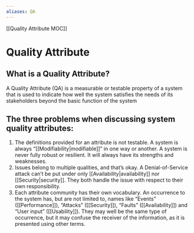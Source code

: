 ```yaml
---
aliases: QA
---
```


[[Quality Attribute MOC]]

# Quality Attribute
## What is a Quality Attribute?
A Quality Attribute (QA) is a measurable or testable property of a system that is used to indicate how well the system satisfies the needs of its stakeholders beyond the basic function of the system

## The three problems when discussing system quality attributes:

1.  The definitions provided for an attribute is not testable. A system is always “[[Modifiability|modifiable]]” in one way or another. A system is never fully robust or resilient. It will always have its strengths and weaknesses.
2.  Issues belong to multiple qualities, and that’s okay. A Denial-of-Service attack can’t be put under only [[Availability|availability]] nor [[Security|security]]. They both handle the issue with respect to their own responsibility.
3.  Each attribute community has their own vocabulary. An occurrence to the system has, but are not limited to, names like “Events” ([[Performance]]), “Attacks” ([[Security]]), “Faults” ([[Availability]]) and “User input” ([[Usability]]). They may well be the same type of occurrence, but it may confuse the receiver of the information, as it is presented using other terms.